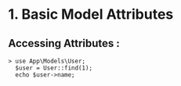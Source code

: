 
# 1. Basic Model Attributes
   ## Accessing Attributes : 
    > use App\Models\User;
      $user = User::find(1);
      echo $user->name;


